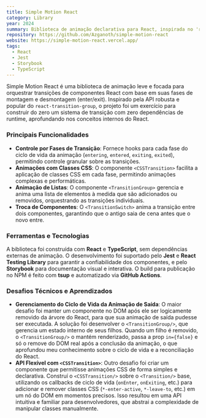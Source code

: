 ```yaml
---
title: Simple Motion React
category: Library
year: 2024
summary: Biblioteca de animação declarativa para React, inspirada no 'react-transition-group' e construída do zero.
repository: https://github.com/Azganoth/simple-motion-react
website: https://simple-motion-react.vercel.app/
tags:
  - React
  - Jest
  - Storybook
  - TypeScript
---
```


Simple Motion React é uma biblioteca de animação leve e focada para orquestrar transições de componentes React com base em suas fases de montagem e desmontagem (enter/exit). Inspirado pela API robusta e popular do `react-transition-group`, o projeto foi um exercício para construir do zero um sistema de transição com zero dependências de runtime, aprofundando nos conceitos internos do React.

### Principais Funcionalidades

- **Controle por Fases de Transição**: Fornece hooks para cada fase do ciclo de vida da animação (`entering`, `entered`, `exiting`, `exited`), permitindo controle granular sobre as transições.
- **Animações com Classes CSS**: O componente `<CSSTransition>` facilita a aplicação de classes CSS em cada fase, permitindo animações complexas e performáticas.
- **Animação de Listas**: O componente `<TransitionGroup>` gerencia e anima uma lista de elementos à medida que são adicionados ou removidos, orquestrando as transições individuais.
- **Troca de Componentes**: O `<TransitionSwitch>` anima a transição entre dois componentes, garantindo que o antigo saia de cena antes que o novo entre.

### Ferramentas e Tecnologias

A biblioteca foi construída com **React** e **TypeScript**, sem dependências externas de animação. O desenvolvimento foi suportado pelo **Jest** e **React Testing Library** para garantir a confiabilidade dos componentes, e pelo **Storybook** para documentação visual e interativa. O build para publicação no NPM é feito com **tsup** e automatizado via **GitHub Actions**.

### Desafios Técnicos e Aprendizados

- **Gerenciamento do Ciclo de Vida da Animação de Saída**: O maior desafio foi manter um componente no DOM após ele ser logicamente removido da árvore do React, para que sua animação de saída pudesse ser executada. A solução foi desenvolver o `<TransitionGroup/>`, que gerencia um estado interno de seus filhos. Quando um filho é removido, o `<TransitionGroup/>` o mantém renderizado, passa a prop `in={false}` e só o remove do DOM real após a conclusão da animação, o que aprofundou meu conhecimento sobre o ciclo de vida e a reconciliação do React.
- **API Flexível com `<CSSTransition>`**: Outro desafio foi criar um componente que permitisse animações CSS de forma simples e declarativa. Construí o `<CSSTransition/>` sobre o `<Transition/>` base, utilizando os callbacks de ciclo de vida (`onEnter`, `onExiting`, etc.) para adicionar e remover classes CSS (`*-enter-active`, `*-leave-to`, etc.) em um nó do DOM em momentos precisos. Isso resultou em uma API intuitiva e familiar para desenvolvedores, que abstrai a complexidade de manipular classes manualmente.
